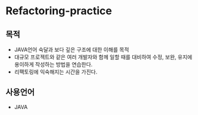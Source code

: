 # Refactoring-practice

## 목적
- JAVA언어 숙달과 보다 깊은 구조에 대한 이해를 목적
- 대규모 프로젝트와 같은 여러 개발자와 함께 일할 때를 대비하여 수정, 보완, 유지에 용이하게 작성하는 방법을 연습한다.
- 리팩토링에 익숙해지는 시간을 가진다.

## 사용언어
- JAVA

